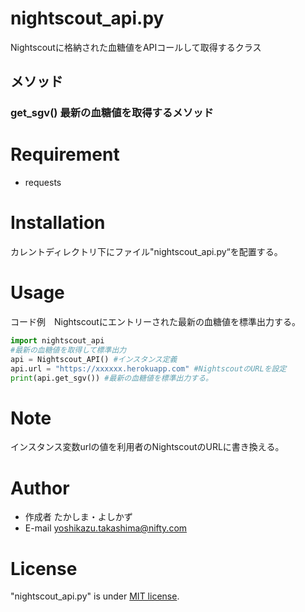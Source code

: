 # nightscout_api.py

Nightscoutに格納された血糖値をAPIコールして取得するクラス

## メソッド

### get_sgv() 最新の血糖値を取得するメソッド

# Requirement

* requests

# Installation

カレントディレクトリ下にファイル"nightscout_api.py“を配置する。

# Usage

コード例　Nightscoutにエントリーされた最新の血糖値を標準出力する。

```python
import nightscout_api
#最新の血糖値を取得して標準出力
api = Nightscout_API() #インスタンス定義
api.url = "https://xxxxxx.herokuapp.com" #NightscoutのURLを設定
print(api.get_sgv()) #最新の血糖値を標準出力する。
```

# Note

インスタンス変数urlの値を利用者のNightscoutのURLに書き換える。

# Author

* 作成者   たかしま・よしかず
* E-mail  yoshikazu.takashima@nifty.com

# License

"nightscout_api.py" is under [MIT license](https://en.wikipedia.org/wiki/MIT_License).
